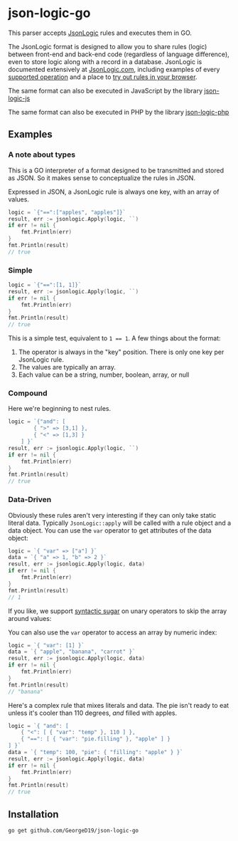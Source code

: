 # json-logic-go

This parser accepts [JsonLogic](http://jsonlogic.com) rules and executes them in GO.

The JsonLogic format is designed to allow you to share rules (logic) between front-end and back-end code (regardless of language difference), even to store logic along with a record in a database.  JsonLogic is documented extensively at [JsonLogic.com](http://jsonlogic.com), including examples of every [supported operation](http://jsonlogic.com/operations.html) and a place to [try out rules in your browser](http://jsonlogic.com/play.html).

The same format can also be executed in JavaScript by the library [json-logic-js](https://github.com/jwadhams/json-logic-js/)

The same format can also be executed in PHP by the library [json-logic-php](https://github.com/jwadhams/json-logic-php/)

## Examples

### A note about types

This is a GO interpreter of a format designed to be transmitted and stored as JSON.  So it makes sense to conceptualize the rules in JSON.

Expressed in JSON, a JsonLogic rule is always one key, with an array of values.

```GO
logic = `{"==":["apples", "apples"]}`
result, err := jsonlogic.Apply(logic, ``)
if err != nil {
	fmt.Println(err)
}
fmt.Println(result)
// true
```

### Simple
```GO
logic = `{"==":[1, 1]}`
result, err := jsonlogic.Apply(logic, ``)
if err != nil {
	fmt.Println(err)
}
fmt.Println(result)
// true
```

This is a simple test, equivalent to `1 == 1`.  A few things about the format:

  1. The operator is always in the "key" position. There is only one key per JsonLogic rule.
  1. The values are typically an array.
  1. Each value can be a string, number, boolean, array, or null

### Compound
Here we're beginning to nest rules. 

```GO
logic = `{"and": [
		{ ">" => [3,1] },
		{ "<" => [1,3] }
	] }`
result, err := jsonlogic.Apply(logic, ``)
if err != nil {
	fmt.Println(err)
}
fmt.Println(result)
// true
```
    
### Data-Driven

Obviously these rules aren't very interesting if they can only take static literal data. Typically `JsonLogic::apply` will be called with a rule object and a data object. You can use the `var` operator to get attributes of the data object:

```GO
logic = `{ "var" => ["a"] }`
data = `{ "a" => 1, "b" => 2 }`
result, err := jsonlogic.Apply(logic, data)
if err != nil {
	fmt.Println(err)
}
fmt.Println(result)
// 1
```

If you like, we support [syntactic sugar](https://en.wikipedia.org/wiki/Syntactic_sugar) on unary operators to skip the array around values:

You can also use the `var` operator to access an array by numeric index:

```GO
logic = `{ "var": [1] }`
data = `{ "apple", "banana", "carrot" }`
result, err := jsonlogic.Apply(logic, data)
if err != nil {
	fmt.Println(err)
}
fmt.Println(result)
// "banana"
```

Here's a complex rule that mixes literals and data. The pie isn't ready to eat unless it's cooler than 110 degrees, *and* filled with apples.

```GO
logic = `{ "and": [
	{ "<": [ { "var": "temp" }, 110 ] },
	{ "==": [ { "var": "pie.filling" }, "apple" ] }
] }`
data = `{ "temp": 100, "pie": { "filling": "apple" } }`
result, err := jsonlogic.Apply(logic, data)
if err != nil {
	fmt.Println(err)
}
fmt.Println(result)
// true
```
    
## Installation

```
go get github.com/GeorgeD19/json-logic-go
```